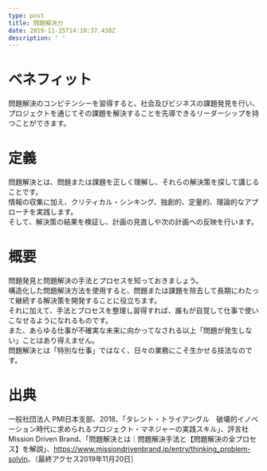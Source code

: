 ```yaml
---
type: post
title: 問題解決力
date: 2019-11-25T14:10:37.438Z
description: ' '
---
```

# ベネフィット

問題解決のコンピテンシーを習得すると、社会及びビジネスの課題発見を行い、プロジェクトを通じてその課題を解決することを先導できるリーダーシップを持つことができます。

# 定義

問題解決とは、問題または課題を正しく理解し、それらの解決策を探して講じることです。\
情報の収集に加え、クリティカル・シンキング、独創的、定量的、理論的なアプローチを実践します。\
そして、解決策の結果を検証し、計画の見直しや次の計画への反映を行います。

# 概要

問題発見と問題解決の手法とプロセスを知っておきましょう。\
構造化した問題解決方法を使用すると、問題または課題を除去して長期にわたって継続する解決策を開発することに役立ちます。\
それに加えて、手法とプロセスを整理し習得すれば、誰もが自覚して仕事で使いこなせるようになれるものです。\
また、あらゆる仕事が不確実な未来に向かってなされる以上「問題が発生しない」ことはあり得えません。\
問題解決とは「特別な仕事」ではなく、日々の業務にこそ生かせる技法なのです。

# 出典

一般社団法人 PMI日本支部、2018、「タレント・トライアングル　破壊的イノベーション時代に求められるプロジェクト・マネジャーの実践スキル」、評言社
Mission Driven Brand、「問題解決とは｜問題解決手法と【問題解決の全プロセス】を解説」、<https://www.missiondrivenbrand.jp/entry/thinking_problem-solvin>、（最終アクセス2019年11月20日）
